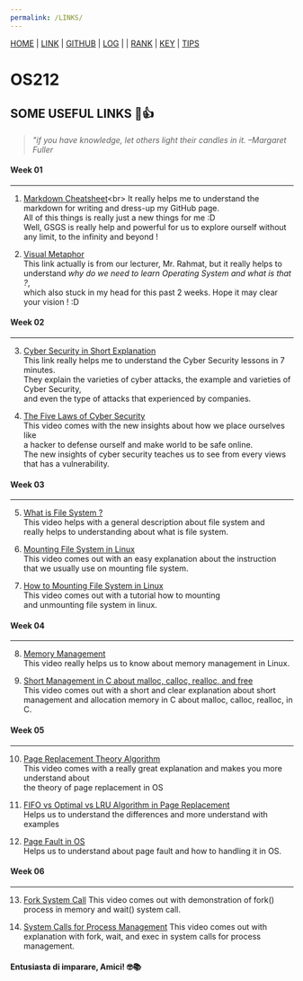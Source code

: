 ```yaml
---
permalink: /LINKS/
---  
```


[HOME](https://alyazharr.github.io/os212/) | [LINK](.) | [GITHUB](https://github.com/alyazharr) | [LOG](https://alyazharr.github.io/os212/TXT/mylog.txt) | | [RANK](https://raw.githubusercontent.com/alyazharr/os212/master/TXT/myrank.txt) | [KEY](https://raw.githubusercontent.com/alyazharr/os212/master/TXT/mypubkey.txt) | [TIPS]({{site.baseurl}}/TIPS/)  

# OS212  

## SOME USEFUL LINKS 🔗👍  

> _"if you have knowledge, let others light their candles in it. –Margaret Fuller_  
  
#### Week 01  
---  
1. [Markdown Cheatsheet](https://docs.microsoft.com/en-us/azure/devops/project/wiki/markdown-guidance?view=azure-devops#:~:text=a%20new%20paragraph.-,In%20a%20Markdown%20file%20or%20widget%2C%20enter%20two%20spaces%20before,break%2C%20and%20then%20select%20Enter.)<br>
It really helps me to understand the markdown for writing and dress-up my GitHub page.   
All of this things is really just a new things for me :D   
Well, GSGS is really help and powerful for us to explore ourself without any limit, to the infinity and beyond !  
    
2. [Visual Metaphor](https://www.youtube.com/playlist?list=PLqoiDr4YpRdm_nzFhCDuj74P8ul5z7SdO)  
This link actually is from our lecturer, Mr. Rahmat, but it really helps to understand *why do we need to learn Operating System and what is that ?*,  
which also stuck in my head for this past 2 weeks. Hope it may clear your vision ! :D  
  
#### Week 02  
---  
3. [Cyber Security in Short Explanation](https://youtu.be/inWWhr5tnEA)  
This link really helps me to understand the Cyber Security lessons in 7 minutes.  
They explain the varieties of cyber attacks, the example and varieties of Cyber Security,  
and even the type of attacks that experienced by companies.    

4. [The Five Laws of Cyber Security](https://youtu.be/_nVq7f26-Uo)  
This video comes with the new insights about how we place ourselves like  
a hacker to defense ourself and make world to be safe online.  
The new insights of cyber security teaches us to see from every views that has a vulnerability.  
  
#### Week 03  
---  
5. [What is File System ?](https://youtu.be/KN8YgJnShPM)  
This video helps with a general description about file system and  
really helps to understanding about what is file system.  
  
6. [Mounting File System in Linux](https://youtu.be/A8ITr5ZpzvA)  
This video comes out with an easy explanation about the instruction  
that we usually use on mounting file system.  

7. [How to Mounting File System in Linux](https://youtu.be/ssdFIWbVKZ4)  
This video comes out with a tutorial how to mounting  
and unmounting file system in linux.  
  
#### Week 04  
---  
8. [Memory Management](https://youtu.be/7aONIVSXiJ8)  
This video really helps  us to know about memory management in Linux.  
  
9. [Short Management in C about malloc, calloc, realloc, and free](https://youtu.be/lQP4X3odvHE)  
This video comes out with a short and clear explanation about short management and allocation memory in C about malloc, calloc, realloc, in C.  
  
#### Week 05  
---  
10. [Page Replacement Theory Algorithm](https://youtu.be/2XMVk5YA7vA)  
This video comes with a really great explanation and makes you more understand about  
the theory of page replacement in OS  
  
11. [FIFO vs Optimal vs LRU Algorithm in Page Replacement](https://youtu.be/u5obgqo4rZ8)  
Helps us to understand the differences and more understand with examples  
  
12. [Page Fault in OS](https://youtu.be/Nif2TZ5Cohw)  
Helps us to understand about page fault and how to handling it in OS.  
  
#### Week 06
---
13. [Fork System Call](https://youtu.be/RpKQO3hgvD4)
This video comes out with demonstration of fork() process in memory and wait() system call.

14. [System Calls for Process Management](https://youtu.be/aZKNAWpFVCg)
This video comes out with explanation with fork, wait, and exec in system calls for process management.  

 
#### Entusiasta di imparare, Amici! 🤓📚
